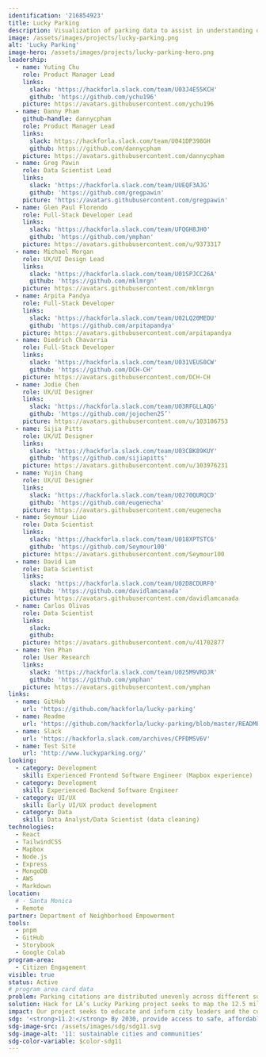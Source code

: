 ```yaml
---
identification: '216854923'
title: Lucky Parking
description: Visualization of parking data to assist in understanding of the effects of parking policies on a neighborhood by neighborhood basis in the City of Los Angeles.
image: /assets/images/projects/lucky-parking.png
alt: 'Lucky Parking'
image-hero: /assets/images/projects/lucky-parking-hero.png
leadership:
  - name: Yuting Chu
    role: Product Manager Lead
    links:
      slack: 'https://hackforla.slack.com/team/U03J4E55KCH'
      github: 'https://github.com/ychu196'
    picture: https://avatars.githubusercontent.com/ychu196
  - name: Danny Pham
    github-handle: dannycpham
    role: Product Manager Lead
    links:
      slack: https://hackforla.slack.com/team/U041DP398GH
      github: https://github.com/dannycpham
    picture: https://avatars.githubusercontent.com/dannycpham
  - name: Greg Pawin
    role: Data Scientist Lead
    links:
      slack: 'https://hackforla.slack.com/team/UUEQF3AJG'
      github: 'https://github.com/gregpawin'
    picture: 'https://avatars.githubusercontent.com/gregpawin'
  - name: Glen Paul Florendo
    role: Full-Stack Developer Lead
    links:
      slack: 'https://hackforla.slack.com/team/UFQGH8JH0'
      github: 'https://github.com/ymphan'
    picture: https://avatars.githubusercontent.com/u/9373317
  - name: Michael Morgan
    role: UX/UI Design Lead
    links:
      slack: 'https://hackforla.slack.com/team/U01SPJCC26A'
      github: 'https://github.com/mklmrgn'
    picture: https://avatars.githubusercontent.com/mklmrgn
  - name: Arpita Pandya
    role: Full-Stack Developer
    links:
      slack: 'https://hackforla.slack.com/team/U02LQ20MEDU'
      github: 'https://github.com/arpitapandya'
    picture: https://avatars.githubusercontent.com/arpitapandya
  - name: Diedrich Chavarria
    role: Full-Stack Developer
    links:
      slack: 'https://hackforla.slack.com/team/U031VEUS0CW'
      github: 'https://github.com/DCH-CH'
    picture: https://avatars.githubusercontent.com/DCH-CH
  - name: Jodie Chen
    role: UX/UI Designer
    links:
      slack: 'https://hackforla.slack.com/team/U03RFGLLAQG'
      github: 'https://github.com/jojochen25’'
    picture: https://avatars.githubusercontent.com/u/103106753
  - name: Sijia Pitts
    role: UX/UI Designer
    links:
      slack: 'https://hackforla.slack.com/team/U03CBK89KUY'
      github: 'https://github.com/sijiapitts'
    picture: https://avatars.githubusercontent.com/u/103976231
  - name: Yujin Chang
    role: UX/UI Designer
    links:
      slack: 'https://hackforla.slack.com/team/U0270QURQCD'
      github: 'https://github.com/eugenecha'
    picture: https://avatars.githubusercontent.com/eugenecha
  - name: Seymour Liao
    role: Data Scientist
    links:
      slack: 'https://hackforla.slack.com/team/U018XPTSTC6'
      github: 'https://github.com/Seymour100'
    picture: https://avatars.githubusercontent.com/Seymour100
  - name: David Lam
    role: Data Scientist
    links:
      slack: 'https://hackforla.slack.com/team/U02D8CDURF0'
      github: 'https://github.com/davidlamcanada'
    picture: https://avatars.githubusercontent.com/davidlamcanada
  - name: Carlos Olivas
    role: Data Scientist
    links:
      slack:
      github:
    picture: https://avatars.githubusercontent.com/u/41702877
  - name: Yen Phan
    role: User Research
    links:
      slack: 'https://hackforla.slack.com/team/U025M9VRDJR'
      github: 'https://github.com/ymphan'
    picture: https://avatars.githubusercontent.com/ymphan
links:
  - name: GitHub
    url: 'https://github.com/hackforla/lucky-parking'
  - name: Readme
    url: 'https://github.com/hackforla/lucky-parking/blob/master/README.md'
  - name: Slack
    url: 'https://hackforla.slack.com/archives/CPFDMSV6V'
  - name: Test Site
    url: 'http://www.luckyparking.org/'
looking:
  - category: Development
    skill: Experienced Frontend Software Engineer (Mapbox experience)
  - category: Development
    skill: Experienced Backend Software Engineer
  - category: UI/UX
    skill: Early UI/UX product development
  - category: Data
    skill: Data Analyst/Data Scientist (data cleaning)
technologies:
  - React
  - TailwindCSS
  - Mapbox
  - Node.js
  - Express
  - MongoDB
  - AWS
  - Markdown
location:
  # - Santa Monica
  - Remote
partner: Department of Neighborhood Empowerment
tools:
  - pnpm
  - GitHub
  - Storybook
  - Google Colab
program-area:
  - Citizen Engagement
visible: true
status: Active
# program area card data
problem: Parking citations are distributed unevenly across different socio-economic strata of the city's residents as they use public parking during the course of business or because enough off-street parking is not provided at their residence. The current publicly available Los Angeles parking citation dataset can be used as a basis for discussions about this disparity, but the unwieldy size and inconsistency of this data has been enough of a barrier to make it inaccessible to non-researchers.
solution: Hack for LA’s Lucky Parking project seeks to map the 12.5 million parking citations on a web app that is easy to use yet powerful enough to make meaningful insights about parking citations accessible to the public at large.
impact: Our project seeks to educate and inform city leaders and the community about the effects of Los Angeles’ parking policies, hopefully serving as a tool in discussing more equitable solutions to our transportation problems.
sdg: '<strong>11.2:</strong> By 2030, provide access to safe, affordable, accessible and sustainable transport systems for all, improving road safety, notably by expanding public transport, with special attention to the needs of those in vulnerable situations, women, children, persons with disabilities and older persons.'
sdg-image-src: /assets/images/sdg/sdg11.svg
sdg-image-alt: '11: sustainable cities and communities'
sdg-color-variable: $color-sdg11
---
```


